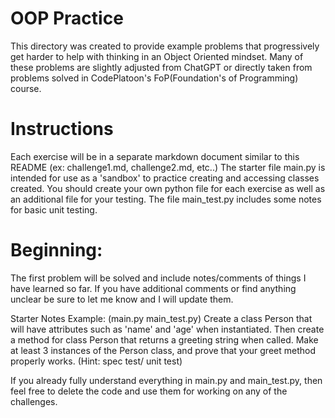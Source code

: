 # OOP Practice
This directory was created to provide example problems that progressively get harder to help with thinking in an Object Oriented mindset. Many of these problems are slightly adjusted from ChatGPT or directly taken from problems solved in CodePlatoon's FoP(Foundation's of Programming) course.

# Instructions
Each exercise will be in a separate markdown document similar to this README (ex: challenge1.md, challenge2.md, etc..) The starter file main.py is intended for use as a 'sandbox' to practice creating and accessing classes created. You should create your own python file for each exercise as well as an additional file for your testing. The file main_test.py includes some notes for basic unit testing.

# Beginning:
The first problem will be solved and include notes/comments of things I have learned so far. If you have additional comments or find anything unclear be sure to let me know and I will update them.


Starter Notes Example: (main.py main_test.py)
Create a class Person that will have attributes such as 'name' and 'age' when instantiated. Then create a method for class Person that returns a greeting string when called. Make at least 3 instances of the Person class, and prove that your greet method properly works. (Hint: spec test/ unit test)

If you already fully understand everything in main.py and main_test.py, then feel free to delete the code and use them for working on any of the challenges.